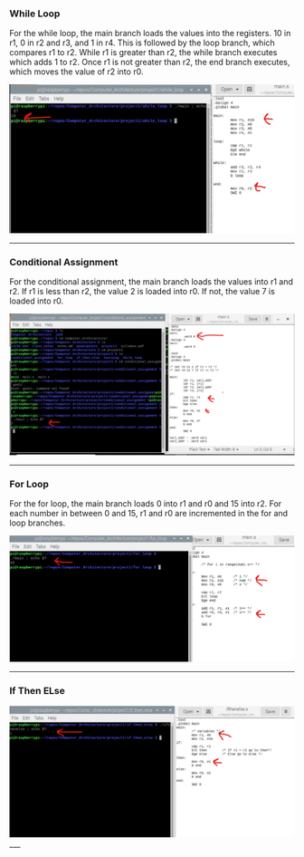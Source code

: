 ### While Loop

For the while loop, the main branch loads the values into the registers. 10 in r1, 0 in r2 and r3, and 1 in r4. This is followed by the loop branch, which compares r1 to r2. While r1 is greater than r2, the while branch executes which adds 1 to r2. Once r1 is not greater than r2, the end branch executes, which moves the value of r2 into r0.

<img src="./screenshots/wl.png">

___
### Conditional Assignment

For the conditional assignment, the main branch loads the values into r1 and r2. If r1 is less than r2, the value 2 is loaded into r0. If not, the value 7 is loaded into r0.

<img src="./screenshots/ca_gt.png">

___
### For Loop

For the for loop, the main branch loads 0 into r1 and r0 and 15 into r2. For each number in between 0 and 15, r1 and r0 are incremented in the for and loop branches.

<img src="./screenshots/fl.png">

___
### If Then ELse

<img src="./screenshots/ite_lt.png">
___